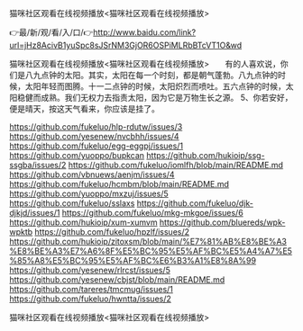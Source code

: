 猫咪社区观看在线视频播放<猫咪社区观看在线视频播放>

👉最/新/观/看/入/口/👉http://www.baidu.com/link?url=jHz8AcivB1yuSpc8sJSrNM3GjOR6OSPiMLRbBTcVT1O&wd

猫咪社区观看在线视频播放<猫咪社区观看在线视频播放>　　有的人喜欢说，你们是八九点钟的太阳。其实，太阳在每一个时刻，都是朝气蓬勃。八九点钟的时候，太阳年轻而图腾。十一二点钟的时候，太阳炽烈而喷吐。五六点钟的时候，太阳稳健而成熟。我们无权力去指责太阳，因为它是万物生长之源。
	5、你若安好，便是晴天，按这天气看来，你应该是挂了。


https://github.com/fukeluo/hlp-rdutw/issues/3
https://github.com/yesenew/nvcbhh/issues/4
https://github.com/fukeluo/egg-eggpj/issues/1
https://github.com/yuoppo/bupkcan
https://github.com/hukioip/ssg-ssgba/issues/2
https://github.com/fukeluo/iomlfh/blob/main/README.md
https://github.com/vbnuews/aenjm/issues/4
https://github.com/fukeluo/hcmbm/blob/main/README.md
https://github.com/yuoppo/mxzuj/issues/5
https://github.com/fukeluo/sslaxs
https://github.com/fukeluo/djk-djkjd/issues/1
https://github.com/fukeluo/mkg-mkgoe/issues/6
https://github.com/hukioip/xum-xumvm
https://github.com/bluereds/wpk-wpktb
https://github.com/fukeluo/hpzlf/issues/2
https://github.com/hukioip/zitoxsm/blob/main/%E7%81%AB%E8%BE%A3%E8%BE%A3%E7%A6%8F%E5%BC%95%E5%AF%BC%E5%A4%A7%E5%85%A8%E5%BC%95%E5%AF%BC%E6%B3%A1%E8%8A%99
https://github.com/yesenew/rlrcst/issues/5
https://github.com/yesenew/cbjst/blob/main/README.md
https://github.com/tareres/tmcmug/issues/1
https://github.com/fukeluo/hwntta/issues/2

猫咪社区观看在线视频播放&lt;猫咪社区观看在线视频播放>
